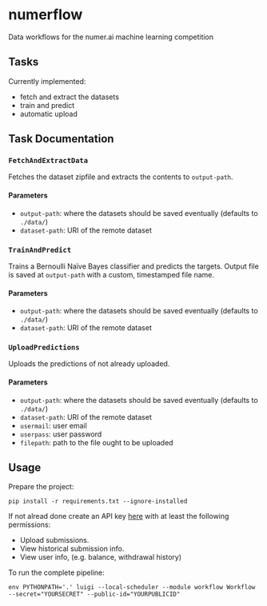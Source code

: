 # numerflow
Data workflows for the numer.ai machine learning competition

## Tasks
Currently implemented:
* fetch and extract the datasets
* train and predict
* automatic upload

## Task Documentation
### `FetchAndExtractData`
Fetches the dataset zipfile and extracts the contents to `output-path`.

#### Parameters
* `output-path`: where the datasets should be saved eventually (defaults to
    `./data/`)
* `dataset-path`: URI of the remote dataset

### `TrainAndPredict`
Trains a Bernoulli Naïve Bayes classifier and predicts the targets. Output file
is saved at `output-path` with a custom, timestamped file name.

#### Parameters
* `output-path`: where the datasets should be saved eventually (defaults to
    `./data/`)
* `dataset-path`: URI of the remote dataset

### `UploadPredictions`
Uploads the predictions of not already uploaded.

#### Parameters
* `output-path`: where the datasets should be saved eventually (defaults to
    `./data/`)
* `dataset-path`: URI of the remote dataset
* `usermail`: user email
* `userpass`: user password
* `filepath`: path to the file ought to be uploaded

## Usage
Prepare the project:
```
pip install -r requirements.txt --ignore-installed
```

If not alread done create an API key [here](https://numer.ai/account) with at least the
following permissions:
* Upload submissions.
* View historical submission info.
* View user info, (e.g. balance, withdrawal history)

To run the complete pipeline:
```
env PYTHONPATH='.' luigi --local-scheduler --module workflow Workflow --secret="YOURSECRET" --public-id="YOURPUBLICID"
```
